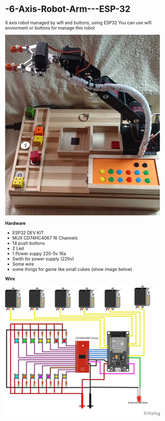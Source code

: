 # -6-Axis-Robot-Arm---ESP-32
6 axis robot managed by wifi and buttons, using ESP32
You can use wifi enviorment or buttons for manage this robot

![](https://github.com/vniclos/-6-Axis-Robot-Arm---ESP-32/blob/main/docs/robot_6doi%20(2).jpg?raw=true)

**Hardware**
- ESP32 DEV KIT
- MUX CD74HC4067 16 Channels
- 14 push buttons
- 2 Led
- 1 Power suppy 220-5v 16a 
- Swith for power supply (220v)
- Some wire 
- some things for game like small cubes (show image below)

**Wire**

![](https://raw.githubusercontent.com/vniclos/-6-Axis-Robot-Arm---ESP-32/ae0b1cbcc480b43f404f113b8816cadb866c05e8/docs/robot%206_bb.svg)

